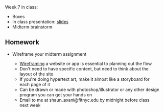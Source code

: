 Week 7 in class:
<ul>
<li>Boxes</li>
<li>In class presentation: <a href="https://docs.google.com/presentation/d/1gIlaWYX7NiVg6z1BkEueaR8fP8lluglP-98KH1niaiI/edit#slide=id.p">slides</a></li>
<li>Midterm brainstorm</li>
</ul>

<h2>Homework</h2>
<ul>
<li>Wireframe your midterm assignment</li>
<ul>
<li><a href="https://en.wikipedia.org/wiki/Website_wireframe">Wireframing</a> a website or app is essential to planning out the flow</li>
<li>Don't need to have specific content, but need to think about the layout of the site</li>
<li>If you're doing hypertext art, make it almost like a storyboard for each page of it</li>
<li>Can be drawn or made with photoshop/illustrator or any other design program you can get your hands on</li>
<li>Email to me at shaun_axani@fitnyc.edu by midnight before class next week</li>
</ul>

</ul>
